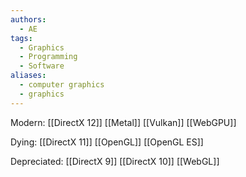 ```yaml
---
authors:
  - AE
tags:
  - Graphics
  - Programming
  - Software
aliases:
  - computer graphics
  - graphics
---
```

Modern:
[[DirectX 12]]
[[Metal]]
[[Vulkan]]
[[WebGPU]]

Dying:
[[DirectX 11]]
[[OpenGL]]
[[OpenGL ES]]

Depreciated:
[[DirectX 9]]
[[DirectX 10]]
[[WebGL]]